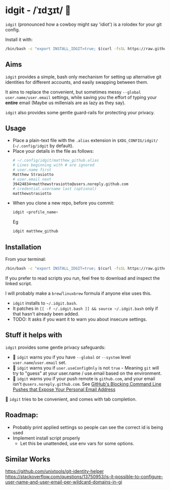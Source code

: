 # idgit - /ˈɪdʒɪt/ 📇

`idgit` (pronounced how a cowboy might say 'idiot') is a rolodex for your git config. 

Install it with:

```bash
/bin/bash -c "export INSTALL_IDGIT=true; $(curl -fsSL https://raw.githubusercontent.com/matthewstrasiotto/idgit/main/idgit.bash)"
```

## Aims

`idgit` provides a simple, bash only mechanism for setting up alternative git identities for different accounts, and easily
swapping between them.

It aims to replace the convenient, but sometimes messy `--global` `user.name/user.email` settings, while saving you the effort
of typing your __entire__ email (Maybe us millenials are as lazy as they say).

`idgit` also provides some gentle guard-rails for protecting your privacy.

## Usage

- Place a plain-text file with the `.alias` extension in `$XDG_CONFIG/idgit/` (`~/.config/idgit` by default).
- Place your details in the file as follows:
  ```bash
  # ~/.config/idgit/matthew_github.alias
  # Lines beginning with # are ignored
  # user.name first
  Matthew Strasiotto
  # user.email next
  39424834+matthewstrasiotto@users.noreply.github.com
  # credential.username last (optional)
  matthewstrasiotto 
  ```
- When you clone a new repo, before you commit:
  ```bash
  idgit <profile_name>
  ```
  Eg
  ```bash
  idgit matthew_github
  ```

## Installation

From your terminal:

```bash
/bin/bash -c "export INSTALL_IDGIT=true; $(curl -fsSL https://raw.githubusercontent.com/matthewstrasiotto/idgit/main/idgit.bash)"
```

If you prefer to read scripts you run, feel free to download and inspect the linked script.

I will probably make a `brew`/`linuxbrew` formula if anyone else uses this.

- `idgit` installs to `~/.idgit.bash`. 
- It patches in `[[ -f ~/.idgit.bash ]] && source ~/.idgit.bash` only if that hasn't already been added.
- TODO: It asks if you want it to warn you about insecure settings.

## Stuff it helps with

`idgit` provides some gentle privacy safeguards:
- 🚨 `idgit` warns you if you have `--global` or `--system` level `user.name`/`user.email` set.
- 🚨 `idgit` warns you if `user.useConfigOnly` is not `true` - Meaning `git` will try to "guess" at
your user.name / use.email based on the environment.
- 🚨 `idgit` warns you if your push remote is `github.com`, and your email isn't `@users.noreply.github.com`.
  See [GitHub's Blocking Command Line Pushes that Expose Your Personal Email Address](https://docs.github.com/en/github/setting-up-and-managing-your-github-user-account/blocking-command-line-pushes-that-expose-your-personal-email-address) 

🚀 `idgit` tries to be convenient, and comes with tab completion.

## Roadmap:

- Probably print applied settings so people can see the correct id is being used
- Implement install script properly
  - Let this be unattended, use env vars for some options.

## Similar Works

https://github.com/unixtools/git-identity-helper
https://stackoverflow.com/questions/13750953/is-it-possible-to-configure-user-name-and-user-email-per-wildcard-domains-in-gi

